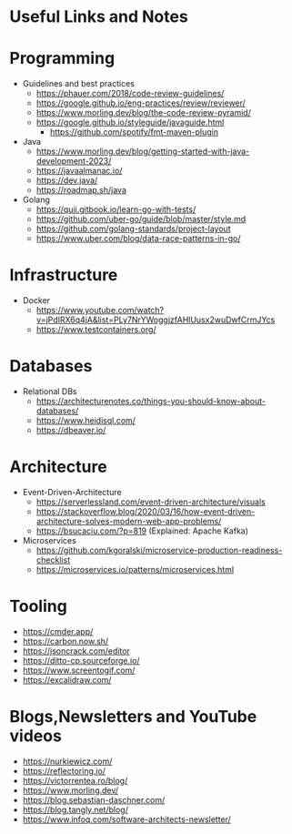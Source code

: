 # Useful Links and Notes

# Programming 
- Guidelines and best practices
  - https://phauer.com/2018/code-review-guidelines/
  - https://google.github.io/eng-practices/review/reviewer/
  - https://www.morling.dev/blog/the-code-review-pyramid/
  - https://google.github.io/styleguide/javaguide.html
    - https://github.com/spotify/fmt-maven-plugin       
- Java 
  - https://www.morling.dev/blog/getting-started-with-java-development-2023/   
  - https://javaalmanac.io/ 
  - https://dev.java/
  - https://roadmap.sh/java 
- Golang
  - https://quii.gitbook.io/learn-go-with-tests/
  - https://github.com/uber-go/guide/blob/master/style.md
  - https://github.com/golang-standards/project-layout 
  - https://www.uber.com/blog/data-race-patterns-in-go/ 
  
# Infrastructure 
- Docker 
  - https://www.youtube.com/watch?v=jPdIRX6q4jA&list=PLy7NrYWoggjzfAHlUusx2wuDwfCrmJYcs
  - https://www.testcontainers.org/  
  
# Databases
- Relational DBs 
  - https://architecturenotes.co/things-you-should-know-about-databases/
  - https://www.heidisql.com/ 
  - https://dbeaver.io/ 

# Architecture 
  - Event-Driven-Architecture 
    - https://serverlessland.com/event-driven-architecture/visuals
    - https://stackoverflow.blog/2020/03/16/how-event-driven-architecture-solves-modern-web-app-problems/ 
    - https://bsucaciu.com/?p=819 (Explained: Apache Kafka)
  - Microservices
    - https://github.com/kgoralski/microservice-production-readiness-checklist
    - https://microservices.io/patterns/microservices.html

# Tooling
- https://cmder.app/
- https://carbon.now.sh/ 
- https://jsoncrack.com/editor 
- https://ditto-cp.sourceforge.io/
- https://www.screentogif.com/
- https://excalidraw.com/

# Blogs,Newsletters and YouTube videos  
- https://nurkiewicz.com/ 
- https://reflectoring.io/ 
- https://victorrentea.ro/blog/
- https://www.morling.dev/
- https://blog.sebastian-daschner.com/
- https://blog.tangly.net/blog/ 
- https://www.infoq.com/software-architects-newsletter/

